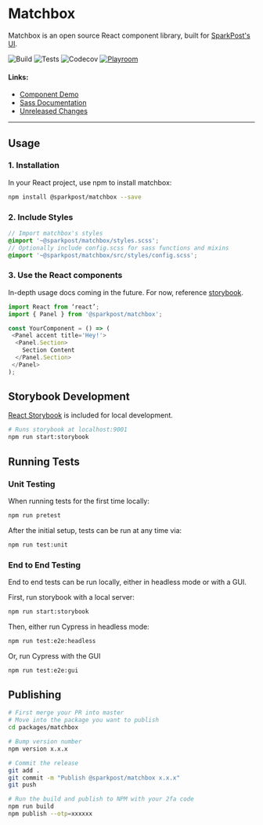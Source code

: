 # Matchbox

Matchbox is an open source React component library, built for
[SparkPost's UI](https://github.com/SparkPost/2web2ui).

![Build](https://img.shields.io/github/workflow/status/SparkPost/matchbox/Build?label=Build&style=flat-square)
![Tests](https://img.shields.io/github/workflow/status/SparkPost/matchbox/Unit%20and%20Cypress%20Tests?label=Tests&style=flat-square)
![Codecov](https://img.shields.io/codecov/c/gh/SparkPost/matchbox?label=Coverage&style=flat-square)
[![Playroom](https://img.shields.io/badge/Try%20it%20with-Playroom-black.svg?style=flat-square&colorA=009f6a&longCache=true)](https://matchbox-playroom.netlify.app/)

#### Links:

- [Component Demo](https://sparkpost.github.io/matchbox/)
- [Sass Documentation](packages/matchbox/src/styles/README.md)
- [Unreleased Changes](unreleased.md)

---

## Usage

### 1. Installation

In your React project, use npm to install matchbox:

```bash
npm install @sparkpost/matchbox --save
```

### 2. Include Styles

```scss
// Import matchbox's styles
@import '~@sparkpost/matchbox/styles.scss';
// Optionally include config.scss for sass functions and mixins
@import '~@sparkpost/matchbox/src/styles/config.scss';
```

### 3. Use the React components

In-depth usage docs coming in the future. For now, reference
[storybook](https://sparkpost.github.io/matchbox/).

```js
import React from ‘react’;
import { Panel } from '@sparkpost/matchbox';

const YourComponent = () => (
 <Panel accent title='Hey!'>
  <Panel.Section>
    Section Content
  </Panel.Section>
 </Panel>
);
```

## Storybook Development

[React Storybook](https://github.com/storybooks/storybook) is included for local development.

```bash
# Runs storybook at localhost:9001
npm run start:storybook
```

## Running Tests

### Unit Testing

When running tests for the first time locally:

```bash
npm run pretest
```

After the initial setup, tests can be run at any time via:

```bash
npm run test:unit
```

### End to End Testing

End to end tests can be run locally, either in headless mode or with a GUI.

First, run storybook with a local server:

```bash
npm run start:storybook
```

Then, either run Cypress in headless mode:

```bash
npm run test:e2e:headless
```

Or, run Cypress with the GUI

```bash
npm run test:e2e:gui
```

## Publishing

```bash
# First merge your PR into master
# Move into the package you want to publish
cd packages/matchbox

# Bump version number
npm version x.x.x

# Commit the release
git add .
git commit -m "Publish @sparkpost/matchbox x.x.x"
git push

# Run the build and publish to NPM with your 2fa code
npm run build
npm publish --otp=xxxxxx
```
